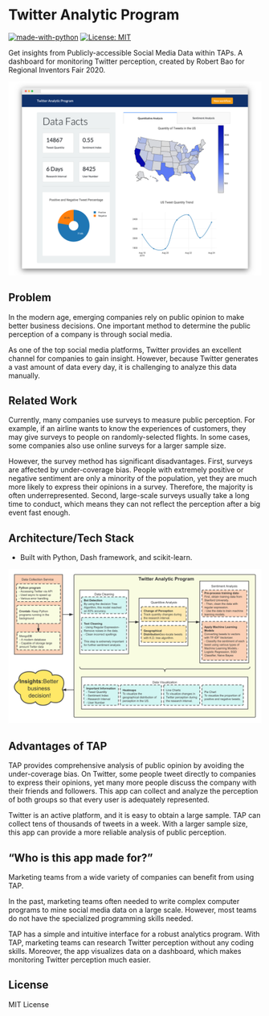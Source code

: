 # Twitter Analytic Program

[![made-with-python](https://img.shields.io/badge/Made%20with-Python-1f425f.svg)](https://www.python.org/)
[![License: MIT](https://img.shields.io/badge/License-MIT-yellow.svg)](https://opensource.org/licenses/MIT)

Get insights from Publicly-accessible Social Media Data within TAPs. A dashboard for monitoring Twitter perception, created by Robert Bao for Regional Inventors Fair 2020.

![IF Screenshot 1.3.4](https://raw.githubusercontent.com/robertchenbao/Pictures/master/uPic/IF%20Screenshot%201.3.4.png)

## Problem

In the modern age, emerging companies rely on public opinion to make better business decisions. One important method to determine the public perception of a company is through social media. 

As one of the top social media platforms, Twitter provides an excellent channel for companies to gain insight. However, because Twitter generates a vast amount of data every day, it is challenging to analyze this data manually. 

## Related Work

Currently, many companies use surveys to measure public perception. For example, if an airline wants to know the experiences of customers, they may give surveys to people on randomly-selected flights. In some cases, some companies also use online surveys for a larger sample size.

However, the survey method has significant disadvantages. First, surveys are affected by under-coverage bias. People with extremely positive or negative sentiment are only a minority of the population, yet they are much more likely to express their opinions in a survey. Therefore, the majority is often underrepresented. Second, large-scale surveys usually take a long time to conduct, which means they can not reflect the perception after a big event fast enough.

## Architecture/Tech Stack

- Built with Python, Dash framework, and scikit-learn. 

![IF V2019.6](https://raw.githubusercontent.com/robertchenbao/Pictures/master/uPic/IF%20V2019.6.png)

## Advantages of TAP

TAP provides comprehensive  analysis of public opinion by avoiding the under-coverage bias. On Twitter, some people tweet directly to companies to express their opinions, yet many more people discuss the company with their friends and followers. This app can collect and analyze the perception of both groups so that every user is adequately represented. 


Twitter is an active platform, and it is easy to obtain a large sample. TAP can collect tens of thousands of tweets in a week. With a larger sample size, this app can provide a more reliable analysis of public perception. 

## “Who is this app made for?”

Marketing teams from a wide variety of companies can benefit from using TAP.


In the past, marketing teams often needed to write complex computer programs to mine social media data on a large scale. However, most teams do not have the specialized programming skills needed. 

TAP has a simple and intuitive interface for a robust analytics program. With TAP, marketing teams can research Twitter perception without any coding skills. Moreover, the app visualizes data on a dashboard, which makes monitoring Twitter perception much easier.

## License 

MIT License

